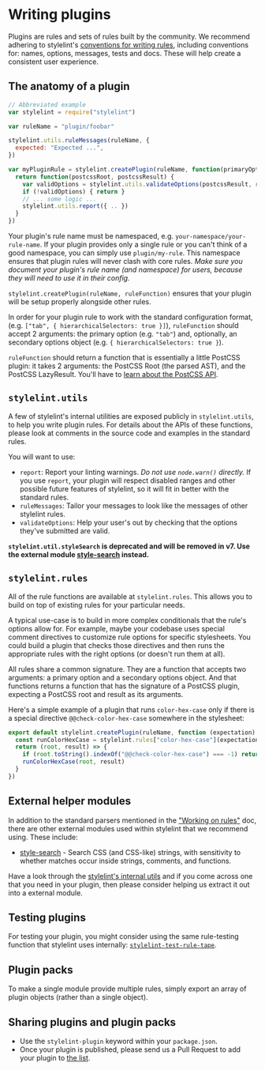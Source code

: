 # Writing plugins

Plugins are rules and sets of rules built by the community. We recommend adhering to stylelint's [conventions for writing rules](/docs/developer-guide/rules.md#come-up-with-a-name), including conventions for: names, options, messages, tests and docs. These will help create a consistent user experience.

## The anatomy of a plugin

```js
// Abbreviated example
var stylelint = require("stylelint")

var ruleName = "plugin/foobar"

stylelint.utils.ruleMessages(ruleName, {
  expected: "Expected ...",
})

var myPluginRule = stylelint.createPlugin(ruleName, function(primaryOption, secondaryOptionObject) {
  return function(postcssRoot, postcssResult) {
    var validOptions = stylelint.utils.validateOptions(postcssResult, ruleName, { .. })
    if (!validOptions) { return }
    // ... some logic ...
    stylelint.utils.report({ .. })
  }
})
```

Your plugin's rule name must be namespaced, e.g. `your-namespace/your-rule-name`. If your plugin provides only a single rule or you can't think of a good namespace, you can simply use `plugin/my-rule`. This namespace ensures that plugin rules will never clash with core rules. *Make sure you document your plugin's rule name (and namespace) for users, because they will need to use it in their config.*

`stylelint.createPlugin(ruleName, ruleFunction)` ensures that your plugin will be setup properly alongside other rules.

In order for your plugin rule to work with the standard configuration format, (e.g. `["tab", { hierarchicalSelectors: true }]`), `ruleFunction` should accept 2 arguments: the primary option (e.g. `"tab"`) and, optionally, an secondary options object (e.g. `{ hierarchicalSelectors: true }`).

`ruleFunction` should return a function that is essentially a little PostCSS plugin: it takes 2 arguments: the PostCSS Root (the parsed AST), and the PostCSS LazyResult. You'll have to [learn about the PostCSS API](https://github.com/postcss/postcss/blob/master/docs/api.md).

## `stylelint.utils`

A few of stylelint's internal utilities are exposed publicly in `stylelint.utils`, to help you write plugin rules. For details about the APIs of these functions, please look at comments in the source code and examples in the standard rules.

You will want to use:

- `report`: Report your linting warnings. *Do not use `node.warn()` directly.* If you use `report`, your plugin will respect disabled ranges and other possible future features of stylelint, so it will fit in better with the standard rules.
- `ruleMessages`: Tailor your messages to look like the messages of other stylelint rules.
- `validateOptions`: Help your user's out by checking that the options they've submitted are valid.

**`stylelint.util.styleSearch` is deprecated and will be removed in v7. Use the external module [style-search](https://github.com/davidtheclark/style-search) instead.**

## `stylelint.rules`

All of the rule functions are available at `stylelint.rules`. This allows you to build on top of existing rules for your particular needs.

A typical use-case is to build in more complex conditionals that the rule's options allow for. For example, maybe your codebase uses special comment directives to customize rule options for specific stylesheets. You could build a plugin that checks those directives and then runs the appropriate rules with the right options (or doesn't run them at all).

All rules share a common signature. They are a function that accepts two arguments: a primary option and a secondary options object. And that functions returns a function that has the signature of a PostCSS plugin, expecting a PostCSS root and result as its arguments.

Here's a simple example of a plugin that runs `color-hex-case` only if there is a special directive `@@check-color-hex-case` somewhere in the stylesheet:

```js
export default stylelint.createPlugin(ruleName, function (expectation) {
  const runColorHexCase = stylelint.rules["color-hex-case"](expectation)
  return (root, result) => {
    if (root.toString().indexOf("@@check-color-hex-case") === -1) return
    runColorHexCase(root, result)
  }
})
```

## External helper modules

In addition to the standard parsers mentioned in the ["Working on rules"](/docs/developer-guide/rules.md) doc, there are other external modules used within stylelint that we recommend using. These include:

- [style-search](https://github.com/davidtheclark/style-search) - Search CSS (and CSS-like) strings, with sensitivity to whether matches occur inside strings, comments, and functions.

Have a look through the [stylelint's internal utils](https://github.com/stylelint/stylelint/tree/master/src/utils) and if you come across one that you need in your plugin, then please consider helping us extract it out into a external module.

## Testing plugins

For testing your plugin, you might consider using the same rule-testing function that stylelint uses internally: [`stylelint-test-rule-tape`](https://github.com/stylelint/stylelint-test-rule-tape).

## Plugin packs

To make a single module provide multiple rules, simply export an array of plugin objects (rather than a single object).

## Sharing plugins and plugin packs

- Use the `stylelint-plugin` keyword within your `package.json`.
- Once your plugin is published, please send us a Pull Request to add your plugin to [the list](/docs/user-guide/plugins.md).
